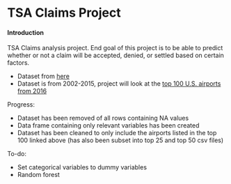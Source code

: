 # TSA Claims Project

#### Introduction
TSA Claims analysis project. End goal of this project is to be able to predict whether or not a claim will be accepted, denied, or settled based on certain factors.

- Dataset from [here](https://www.kaggle.com/sreejay222/tsa-claim/data)
- Dataset is from 2002-2015, project will look at the [top 100 U.S. airports from 2016](http://www.fi-aeroweb.com/Top-100-US-Airports.html#PAX)

Progress:

- Dataset has been removed of all rows containing NA values
- Data frame containing only relevant variables has been created
- Dataset has been cleaned to only include the airports listed in the top 100 linked above (has also been subset into top 25 and top 50 csv files)

To-do:

- Set categorical variables to dummy variables
- Random forest


